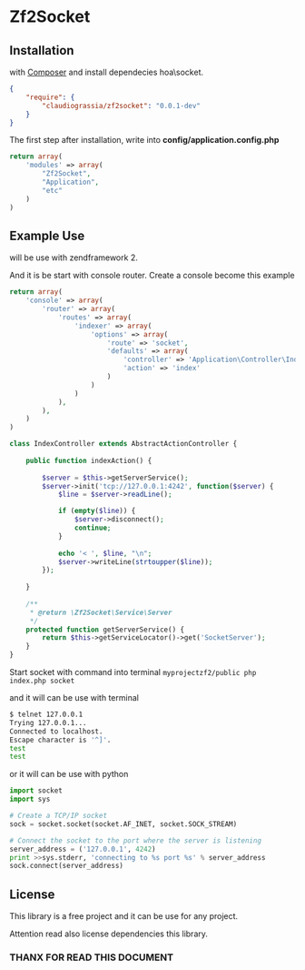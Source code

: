 # Zf2Socket

## Installation
with [Composer](http://getcompoer.org) and install dependecies hoa\socket.

```json
{
    "require": {
        "claudiograssia/zf2socket": "0.0.1-dev"
    }
}
```

The first step after installation, write into **config/application.config.php**
```php
return array(
    'modules' => array(
        "Zf2Socket",
        "Application",
        "etc"
    )
)
```

## Example Use
will be use with zendframework 2.

And it is be start with console router.
Create a console become this example
```php
return array(
    'console' => array(
        'router' => array(
            'routes' => array(
                'indexer' => array(
                    'options' => array(
                        'route' => 'socket',
                        'defaults' => array(
                            'controller' => 'Application\Controller\Index',
                            'action' => 'index'
                        )
                    )
                )
            ),
        ),
    )
)
````

```php
class IndexController extends AbstractActionController {
    
    public function indexAction() {
        
        $server = $this->getServerService();
        $server->init('tcp://127.0.0.1:4242', function($server) {
            $line = $server->readLine();

            if (empty($line)) {
                $server->disconnect();
                continue;
            }
    
            echo '< ', $line, "\n";
            $server->writeLine(strtoupper($line));
        });
        
    }
    
    /**
     * @return \Zf2Socket\Service\Server
     */
    protected function getServerService() {
        return $this->getServiceLocator()->get('SocketServer');
    }
}
```
Start socket with command into terminal
`myprojectzf2/public php index.php socket`

and it will can be use with terminal 
```sh
$ telnet 127.0.0.1
Trying 127.0.0.1...
Connected to localhost.
Escape character is '^]'.
test
test
```

or it will can be use with python
```py
import socket
import sys

# Create a TCP/IP socket
sock = socket.socket(socket.AF_INET, socket.SOCK_STREAM)

# Connect the socket to the port where the server is listening
server_address = ('127.0.0.1', 4242)
print >>sys.stderr, 'connecting to %s port %s' % server_address
sock.connect(server_address)
```
## License
This library is a free project and it can be use for any project.

Attention read also license dependencies this library.

### THANX FOR READ THIS DOCUMENT
